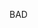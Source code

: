 <!-- snippet: https://raw.githubusercontent.com/SimonCropp/MarkdownSnippets/master/license.txt -->
<a id='snippet-https://raw.githubusercontent.com/SimonCropp/MarkdownSnippets/master/license.txt'></a>
BAD
<!-- endSnippet -->
